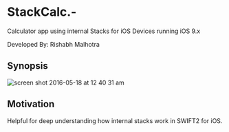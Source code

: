 # StackCalc.-
Calculator app using internal Stacks for iOS Devices running iOS 9.x <P>Developed By: Rishabh Malhotra</P>


## Synopsis

![screen shot 2016-05-18 at 12 40 31 am]()

## Motivation

Helpful for deep understanding how internal stacks work in SWIFT2 for iOS. 


